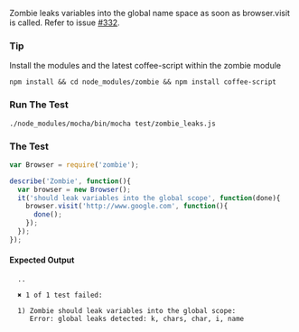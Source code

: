 Zombie leaks variables into the global name space as soon as browser.visit is called. Refer to issue [#332](https://github.com/iss/zombie/issues/332).

### Tip
Install the modules and the latest coffee-script within the zombie module

```
npm install && cd node_modules/zombie && npm install coffee-script
```

### Run The Test
```
./node_modules/mocha/bin/mocha test/zombie_leaks.js
```

### The Test
```javascript
var Browser = require('zombie');

describe('Zombie', function(){
  var browser = new Browser();
  it('should leak variables into the global scope', function(done){
    browser.visit('http://www.google.com', function(){
      done();
    });
  });
});
```

#### Expected Output

```
  ..

  ✖ 1 of 1 test failed:

  1) Zombie should leak variables into the global scope:
     Error: global leaks detected: k, chars, char, i, name
```
